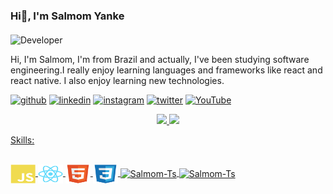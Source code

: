 ### Hi👋, I'm Salmom Yanke
#### 
![ Developer ](https://pbs.twimg.com/profile_banners/1103494324308922368/1652239060/1080x360)

Hi, I'm Salmom, I'm from Brazil and actually, I've been studying software engineering.I really enjoy learning languages and frameworks like react and react native. I also enjoy learning new technologies.

[<img src='https://cdn.jsdelivr.net/npm/simple-icons@3.0.1/icons/github.svg' alt='github' height='40'>](https://github.com/https://github.com/SalmomAC)  [<img src='https://cdn.jsdelivr.net/npm/simple-icons@3.0.1/icons/linkedin.svg' alt='linkedin' height='40'>](https://www.linkedin.com/in/https://www.linkedin.com/in/salmom-yanke-7b226b16a//)  [<img src='https://cdn.jsdelivr.net/npm/simple-icons@3.0.1/icons/instagram.svg' alt='instagram' height='40'>](https://www.instagram.com/https://www.instagram.com/salmom_yanke//)  [<img src='https://cdn.jsdelivr.net/npm/simple-icons@3.0.1/icons/twitter.svg' alt='twitter' height='40'>](https://twitter.com/https://twitter.com/TYankkes)  [<img src='https://cdn.jsdelivr.net/npm/simple-icons@3.0.1/icons/youtube.svg' alt='YouTube' height='40'>](https://www.youtube.com/channel/https://www.youtube.com/channel/UCP8-znGD3d064YScHRcZpqg)  

<div align="center">
  <a href="https://github.com/SalmomAC">
  <img height="180em" src="https://github-readme-stats.vercel.app/api?username=SalmomAC&show_icons=true&theme=cobalt&include_all_commits=true&count_private=true"/>
  <img height="180em" src="https://github-readme-stats.vercel.app/api/top-langs/?username=SalmomAC&layout=compact&langs_count=7&theme=cobalt"/>
</div>
  
  Skills: 
  <div style="display: inline_block"><br>
        
  <img align="center" alt="Salmom-Js" height="30" width="40" src="https://raw.githubusercontent.com/devicons/devicon/master/icons/javascript/javascript-plain.svg">
  <img align="center" alt="Salmom-React" height="30" width="40" src="https://raw.githubusercontent.com/devicons/devicon/master/icons/react/react-original.svg">
  <img align="center" alt="Salmom-HTML" height="30" width="40" src="https://raw.githubusercontent.com/devicons/devicon/master/icons/html5/html5-original.svg">
  <img align="center" alt="Salmom-CSS" height="30" width="40" src="https://raw.githubusercontent.com/devicons/devicon/master/icons/css3/css3-original.svg">
  <img align="center" alt="Salmom-Ts" height="30" width="40" src="https://cdn.jsdelivr.net/gh/devicons/devicon/icons/typescript/typescript-original.svg"> 
  <img align="center" alt="Salmom-Ts" height="30" width="40" src="https://cdn.jsdelivr.net/gh/devicons/devicon/icons/mongodb/mongodb-original-wordmark.svg""> 
  </div>
   
  ##
  
  

